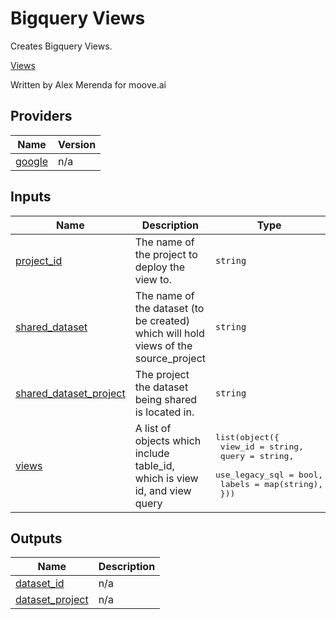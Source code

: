 <!-- This README is autogenerated, any changes made will be overwritten on the next merge -->
<!-- BEGIN_TF_DOCS -->
# Bigquery Views

Creates Bigquery Views.

[Views](https://cloud.google.com/bigquery/docs/views-intro)

Written by Alex Merenda for moove.ai

## Providers

| Name | Version |
|------|---------|
| <a name="provider_google"></a> [google](#provider\_google) | n/a |

## Inputs

| Name | Description | Type | Default | Required |
|------|-------------|------|---------|:--------:|
| <a name="input_project_id"></a> [project\_id](#input\_project\_id) | The name of the project to deploy the view to. | `string` | n/a | yes |
| <a name="input_shared_dataset"></a> [shared\_dataset](#input\_shared\_dataset) | The name of the dataset (to be created) which will hold views of the source\_project | `string` | n/a | yes |
| <a name="input_shared_dataset_project"></a> [shared\_dataset\_project](#input\_shared\_dataset\_project) | The project the dataset being shared is located in. | `string` | n/a | yes |
| <a name="input_views"></a> [views](#input\_views) | A list of objects which include table\_id, which is view id, and view query | <pre>list(object({<br>    view_id        = string,<br>    query          = string,<br>    use_legacy_sql = bool,<br>    labels         = map(string),<br>  }))</pre> | `[]` | no |

## Outputs

| Name | Description |
|------|-------------|
| <a name="output_dataset_id"></a> [dataset\_id](#output\_dataset\_id) | n/a |
| <a name="output_dataset_project"></a> [dataset\_project](#output\_dataset\_project) | n/a |
<!-- END_TF_DOCS -->
